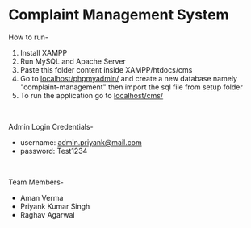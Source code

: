 # Complaint Management System

How to run-
1. Install XAMPP
2. Run MySQL and Apache Server
3. Paste this folder content inside XAMPP/htdocs/cms
4. Go to <a href="http://localhost/phpmyadmin">localhost/phpmyadmin/</a> and create a new database namely "complaint-management" then import the sql file from setup folder
4. To run the application go to <a href="http://localhost/cms">localhost/cms/</a>

<br>

Admin Login Credentials-
- username: admin.priyank@mail.com
- password: Test1234

<br>

Team Members-
- Aman Verma
- Priyank Kumar Singh
- Raghav Agarwal
